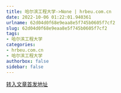 ```yaml
---
title: 哈尔滨工程大学->None | hrbeu.com.cn
date: 2022-10-06 01:22:01.940361
urlname: 62d04d0f68e9eaa8e5f745b0605f7cf2
slug: 62d04d0f68e9eaa8e5f745b0605f7cf2
tags: 
- 哈尔滨工程大学
categories:
- hrbeu.com.cn
- 哈尔滨工程大学
authorbox: false
sidebar: false
---
```





[转入文章首发地址](https://wappass.baidu.com/static/captcha/tuxing.html?ak=572be823e2f50ea759a616c060d6b9f1&backurl=https%3A%2F%2Fmbd.baidu.com%2Fnewspage%2Fdata%2Flandingsuper%3Fthird%3Dbaijiahao%26baijiahao_id%3D1745181961783752043%26wfr%3Dspider%26c_source%3Dduedge&timestamp=1665019308&signature=c79cd7093431452a42f81a05eb673de5)